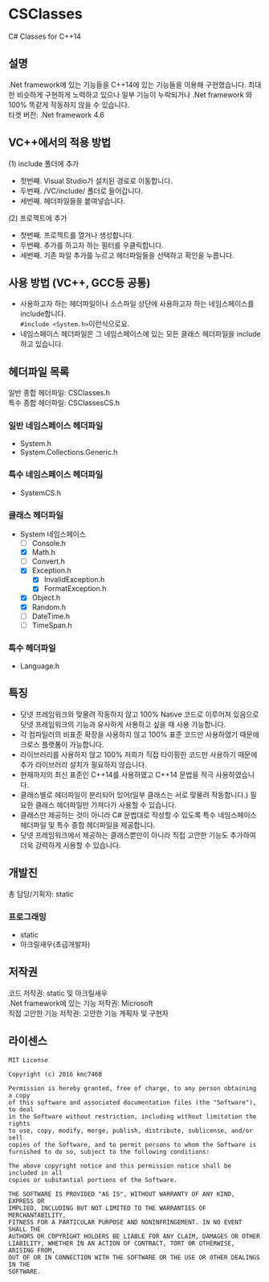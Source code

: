 # CSClasses
C# Classes for C++14

## 설명
.Net framework에 있는 기능들을 C++14에 있는 기능들을 이용해 구현했습니다. 최대한 비슷하게 구현하게 노력하고 있으나 일부 기능이 누락되거나 .Net framework 와 100% 똑같게 작동하지 않을 수 있습니다.<br>
타겟 버전: .Net framework 4.6

## VC++에서의 적용 방법
(1) include 폴더에 추가
- 첫번째. Visual Studio가 설치된 경로로 이동합니다.
- 두번째. /VC/include/ 폴더로 들어갑니다.
- 세번째. 헤더파일들을 붙여넣습니다.

(2) 프로젝트에 추가
- 첫번째. 프로젝트를 열거나 생성합니다.
- 두번째. 추가를 하고자 하는 필터를 우클릭합니다.
- 세번째. 기존 파일 추가를 누르고 헤더파일들을 선택하고 확인을 누릅니다.

## 사용 방법 (VC++, GCC등 공통)
- 사용하고자 하는 헤더파일이나 소스파일 상단에 사용하고자 하는 네임스페이스를 include합니다.<br>```#include <System.h>```이런식으로요.
- 네임스페이스 헤더파일은 그 네임스페이스에 있는 모든 클래스 헤더파일을 include하고 있습니다.

## 헤더파일 목록
일반 종합 헤더파일: CSClasses.h<br>특수 종합 헤더파일: CSClassesCS.h
### 일반 네임스페이스 헤더파일
- System.h
- System.Collections.Generic.h

### 특수 네임스페이스 헤더파일
- SystemCS.h

### 클래스 헤더파일
- System 네임스페이스
  - [ ] Console.h
  - [x] Math.h
  - [ ] Convert.h
  - [x] Exception.h
    - [x] InvalidException.h
    - [x] FormatException.h
  
  - [x] Object.h
  - [x] Random.h
  - [ ] DateTime.h
  - [ ] TimeSpan.h

### 특수 헤더파일
- Language.h

## 특징
- 닷넷 프레임워크와 맞물려 작동하지 않고 100% Native 코드로 이루어져 있음으로 닷넷 프레임워크의 기능과 유사하게 사용하고 싶을 때 사용 가능합니다.
- 각 컴파일러의 비표준 확장을 사용하지 않고 100% 표준 코드만 사용하였기 때문에 크로스 플랫폼이 가능합니다.
- 라이브러리를 사용하지 않고 100% 저희가 직접 타이핑한 코드만 사용하기 때문에 추가 라이브러리 설치가 필요하지 않습니다.
- 현재까지의 최신 표준인 C++14를 사용하였고 C++14 문법을 적극 사용하였습니다.
- 클래스별로 헤더파일이 분리되어 있어(일부 클래스는 서로 맞물려 작동합니다.) 필요한 클래스 헤더파일만 가져다가 사용할 수 있습니다.
- 클래스만 제공하는 것이 아니라 C# 문법대로 작성할 수 있도록 특수 네임스페이스 헤더파일 및 특수 종합 헤더파일을 제공합니다.
- 닷넷 프레임워크에서 제공하는 클래스뿐만이 아니라 직접 고안한 기능도 추가하여 더욱 강력하게 사용할 수 있습니다.

## 개발진
총 담당/기획자: static
### 프로그래밍
- static
- 아크릴새우(초급개발자)

## 저작권
코드 저작권: static 및 아크릴새우<br>
.Net framework에 있는 기능 저작권: Microsoft<br>
직접 고안한 기능 저작권: 고안한 기능 계획자 및 구현자

## 라이센스
```
MIT License

Copyright (c) 2016 kmc7468

Permission is hereby granted, free of charge, to any person obtaining a copy
of this software and associated documentation files (the "Software"), to deal
in the Software without restriction, including without limitation the rights
to use, copy, modify, merge, publish, distribute, sublicense, and/or sell
copies of the Software, and to permit persons to whom the Software is
furnished to do so, subject to the following conditions:

The above copyright notice and this permission notice shall be included in all
copies or substantial portions of the Software.

THE SOFTWARE IS PROVIDED "AS IS", WITHOUT WARRANTY OF ANY KIND, EXPRESS OR
IMPLIED, INCLUDING BUT NOT LIMITED TO THE WARRANTIES OF MERCHANTABILITY,
FITNESS FOR A PARTICULAR PURPOSE AND NONINFRINGEMENT. IN NO EVENT SHALL THE
AUTHORS OR COPYRIGHT HOLDERS BE LIABLE FOR ANY CLAIM, DAMAGES OR OTHER
LIABILITY, WHETHER IN AN ACTION OF CONTRACT, TORT OR OTHERWISE, ARISING FROM,
OUT OF OR IN CONNECTION WITH THE SOFTWARE OR THE USE OR OTHER DEALINGS IN THE
SOFTWARE.
```
